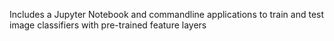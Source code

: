 Includes a Jupyter Notebook and commandline applications to train and test image classifiers with pre-trained feature layers
